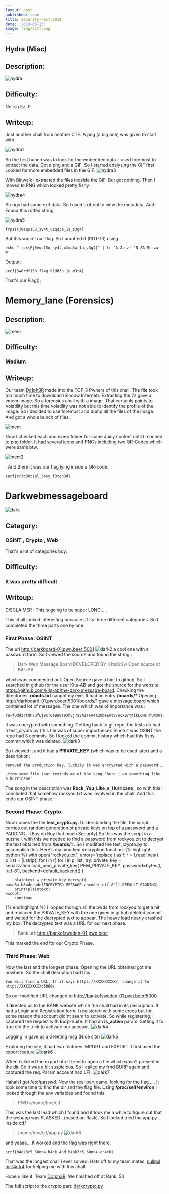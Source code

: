 ```yaml
---
layout: post
published: true
title: Security-Fest-2019
date: '2019-05-23'
image: /img/sctf.png
---
```


## Hydra (Misc)

## Description:

![hydra](/img/secfest/hydra1.png)

## Difficulty:
 Not so Ez :P

## Writeup:

Just another chall from another CTF. A png (a big one) was given to start with. 

![hydra1](/img/secfest/hydra2.png)

So the first hunch was to look for the embedded data.
I used foremost to extract the data. Got a png and a GIF. So I started analysing the GIF first. Looked for more embedded files in the GIF.
![hydra3](/img/secfest/hydra4.png)

With Binwalk I extracted the files indside the GIF. But got nothing. Then I moved to PNG which looked pretty fishy . 

![hydra4](/img/secfest/hydra5.png)

Strings had some exif data. So I used exiftool to view the metadata. And Found this rotted string.

![hydra5](/img/secfest/hydra6.png)

```
frps{Fj0eqs15u_sy4t_u1qq3a_1a_z3g4}
```
But this wasn't our flag. So I unrotted it (ROT-13) using :
```
echo "frps{Fj0eqs15u_sy4t_u1qq3a_1a_z3g4}" | tr 'A-Za-z' 'N-ZA-Mn-za-m'
```
Output:
```
secf{Sw0rdf15h_fl4g_h1dd3n_1n_m3t4}
```

That's our Flag();

# Memory_lane (Forensics)

## Description:
![mem](/img/secfest/memlane.png)

## Difficulty:
### Medium 

## Writeup:
Our team [Dc1ph3R](https://ctftime.org/team/69272) made into the TOP 3 Pwners of this chall. The file took too much time to download (Slooow Internet). Extracting the 7z gave a vmem image. So a forensics chall with a image. That certainly points to Volatility but this time volatility was not able to identify the profile of the image. So I decided to use foremost and dump all the files of the image. And got a whole bunch of files. 

![mem](/img/secfest/mem1.png)

Now I checked each and every folder for some Juicy content until I reached to png folder. It had several icons and PNGs including two QR-Codes which were same btw. 

![mem2](/img/secfest/mem2.png)

. And there it was our flag lying inside a QR-code.
```
secf{cr3d3nt1al_34sy_f3tch3d}
```

# Darkwebmessageboard 
![dark](/img/secfest/dark.png)
## Category:
### OSINT , Crypto , Web
That's a lot of categories boy.

## Difficulty:
### It was pretty difficult

## Writeup:
DISCLAIMER : This is going to be super LONG.....

This chall looked interesting because of its three different categories. So I completed the three parts one by one.
### First Phase: OSINT
The url http://darkboard-01.pwn.beer:5001
![dark2](/img/secfest/dark2.png)
a cool one with a password form. So I viewed the source and found the string :
> Dark Web Message Board  DEVELOPED BY K1tsCr3w  Open source at Kits-AB 

which was commented out. Open Source gave a hint to github. So I searched in github for the user Kits-AB and got the source for the website. https://github.com/kits-ab/the-dark-message-board. Checking the directories, **robots.txt** caught my eye. It had an entry __/boards/*__.Opening http://darkboard-01.pwn.beer:5001/boards/1 gave a message board which contained lot of messages. The one which was of importance was :
```
rW+fOddzrtdP7ufLj9KTQa9W8T9JhEj7a2AITFA4a2UbeEAtV/ocxB/t4ikLCMsThUXXWz+UFnyXzgLgD9RM+2toOvWRiJPBM2ASjobT+bLLi31F2M3jPfqYK1L9NCSMcmpVGs+OZZhzJmTbfHLdUcDzDwdZcjKcGbwEGlL6Z7+CbHD7RvoJk7Ft3wvFZ7PWIUHPneVAsAglOalJQCyWKtkksy9oUdDfCL9yvLDV4H4HoXGfQwUbLJL4Qx4hXHh3fHDoplTqYdkhi/5E4l6HO0Qh/jmkNLuwUyhcZVnFMet1vK07ePAuu7kkMe6iZ8FNtmluFlLnrlQXrE74Z2vHbQ==
```
It was encrypted with something. Getting back to git repo, the tests dir had a test_crypto.py (this file was of super importance). Since it was OSINT the repo had 3 commits. So I looked the commit history which had this fishy commit which was deleted.
![dark3](/img/secfest/dark3.png)

 So i viewed it and it had a __PRIVATE_KEY__ (which was to be used later) and a description:
 ```
 removed the production key, luckily it was encrypted with a password …

…from some file that reminds me of the song 'here i am something like a hurricane'
```
The song in the description was __Rock_You_Like_a_Hurricane__ , so with this I concluded that somehow rockyou.txt was involved in the chall. And this ends our OSINT phase.

### Second Phase: Crypto
Now comes the file __test_crypto.py__. Understanding the file, the script carries out random generation of private keys on top of a password and a PADDING... (Boy oh Boy that much Security).So this was the script in a nutshell, with this we needed to find a password from rockyou.txt to decrypt the text obtained from __/boards/1__ . So i modified the test_crypto.py to accomplish this. Here's my modified decryption function.
{% highlight python %}
with open("rockyou.txt", errors='replace') as f:
    r = f.readlines()
    p_list = [i.strip() for i in r]
for l in p_list:
    try:
        private_key =      
        serialization.load_pem_private_key(
                    PEM_PRIVATE_KEY,
                    password=bytes(l, 'utf-8'),
                    backend=default_backend() )
                    
        plaintext = private_key.decrypt(
    base64.b64decode(ENCRYPTED_MESSAGE.encode('utf-8')),DEFAULT_PADDING)
        print(plaintext)
    except:
        continue

{% endhighlight %}
I looped thorugh all the pwds from rockyou to get a hit
and replaced the PRIVATE_KEY with the one given in github deleted commit and waited for the decrypted text to appear. The heavy load nearly crashed my box. The decrypted text was a URL for our next phase.
>Bank url: http://bankofsweden-01.pwn.beer

This marked the end for our Crypto Phase.

### Third Phase: Web 
Now the last and the longest phase. Opening the URL obtained got me nowhere. So the chall desription had this :
```
You will find a URL. If it says https://XXXXXXXXX/, change it to http://XXXXXXXXX:5000/
```
So our modified URL changed to http://bankofsweden-01.pwn.beer:5000 

It directed us to the BANK website which the chall had in its description. It had a Login and Registration form. I registered with some creds but for some reason the account did'nt seem to activate. So while registering, I captured the request with Burp-Suite.
It had an __is_active__ param. Setting it to true did the trick to activate our account.
![dark4](/img/secfest/dark4.png)

Logging in gave us a Greeting msg (Nice site)
![dark5](/img/secfest/dark5.png)

Exploring the site, it had two features IMPORT and EXPORT. I first used the export feature
![dark6](/img/secfest/dark6.png)

When I clicked the export btn It tried to open a file which wasn't present in the dir. So It was a bit suspicious. So I called my frnd BURP again and captured the req. Param account had LFI.
![dark7](/img/secfest/dark7.png)

Hahah I got /etc/passwd. Now the real part came. looking for the flag..... It took some time to find the dir and the flag file. Using __/proc/self/environ__
I looked through the env variables and found this:
>PWD=/home/bos/ctf

This was the last lead which I found and it took me a while to figure out that the webapp was FLASKED...(based on flask).
So I looked tried tha app.py inside ctf/
>/home/bos/ctf/app.py
![dark8](/img/secfest/dark8.png)

and yeaaa....It worked and the flag was right there.
```
sctf{h4ck3r5_60nn4_h4ck_4nd_b4nk3r5_60nn4_cr4ck}
```
That was the longest chall I ever solved.
Hats off to my team mates:
[nullpxl](https://github.com/nullpxl)
[mrT4ntr4](https://github.com/mrT4ntr4) for helping me with this chall.

Hope u like it.
Team [Dc1ph3R](https://ctftime.org/team/69272).
We finished off at Rank: 50 

The full script to the crypto part: [darkcrypto.py](https://github.com/Himanshukr000/Security-Fest-2019/blob/master/darkcrypto.py)
